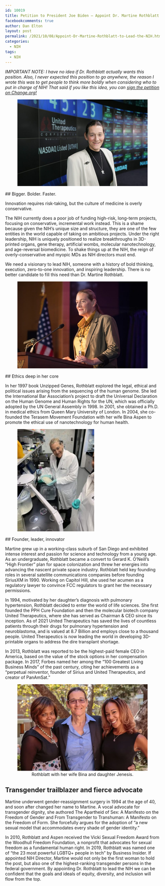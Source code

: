 ```yaml
---
id: 10019
title: Petition to President Joe Biden – Appoint Dr. Martine Rothblatt to Lead the NIH!
facebookcomments: true
author: Dan Elton
layout: post
permalink: /2021/10/08/Appoint-Dr-Martine-Rothblatt-to-Lead-the-NIH.html
categories:
  - NIH
tags:
  - NIH
---
```


*IMPORTANT NOTE: I have no idea if Dr. Rothblatt actually wants this position. Also, I never expected this position to go anywhere, the reason I wrote this was to get people to think more boldly when considering who to put in charge of NIH! That said if you like this idea, you can [sign the petition on Change.org!](https://chng.it/XMMwQjhp)*

<figure> <img  src="/assets/pictures/Martine_Rothblatt/Martine_Rothblatt_2006June-marnasdaqsmiling-scaled-1-768x512.jpeg" alt="" width="493" /></figure>
## Bigger. Bolder. Faster.

Innovation requires risk-taking, but the culture of medicine is overly conservative.

The NIH currently does a poor job of funding high-risk, long-term projects, focusing on conservative, incremental work instead. This is a shame because given the NIH’s unique size and structure, they are one of the few entities in the world capable of taking on ambitious projects. Under the right leadership, NIH is uniquely positioned to realize breakthroughs in 3D-printed organs, gene therapy, artificial wombs, molecular nanotechnology, and age-reversal biomedicine. To shake things up at the NIH, the reign of overly-conservative and myopic MDs as NIH directors must end.

We need a visionary to lead NIH, someone with a history of bold thinking, execution, zero-to-one innovation, and inspiring leadership. There is no better candidate to fill this need than Dr. Martine Rothblatt.

<figure> <img  src="/assets/pictures/Martine_Rothblatt/Martine_Rothblatt_best-768x512.jpeg" alt="" width="493"   /></figure>
## Ethics deep in her core

In her 1997 book Unzipped Genes, Rothblatt explored the legal, ethical and political issues arising from the sequencing of the human genome. She led the International Bar Association’s project to draft the Universal Declaration on the Human Genome and Human Rights for the UN, which was officially adopted by the UN General Assembly in 1998. In 2001, she obtained a Ph.D. in medical ethics from Queen Mary University of London. In 2004, she co-founded the Terasem Movement Foundation with her wife Bina Aspen to promote the ethical use of nanotechnology for human health.

<figure> <img  src="/assets/pictures/Martine_Rothblatt/Martine_Rothblatt_manufactured-lung-scaffold-scaled-1-225x300.jpeg" alt="" width="250"   /></figure>
## Founder, leader, innovator

Martine grew up in a working-class suburb of San Diego and exhibited intense interest and passion for science and technology from a young age. As an undergraduate, Rothblatt became a convert to Gerard K. O’Neill’s “High Frontier” plan for space colonization and threw her energies into advancing the nascent private space industry. Rothblatt held key founding roles in several satellite communications companies before founding SiriusXM in 1990. Working on Capitol Hill, she used her acumen as a regulatory lawyer to convince FCC regulators to grant her the necessary permissions.

In 1994, motivated by her daughter’s diagnosis with pulmonary hypertension, Rothblatt decided to enter the world of life sciences. She first founded the PPH Cure Foundation and then the molecular biotech company United Therapeutics, where she has served as Chairman & CEO since its inception. As of 2021 United Therapeutics has saved the lives of countless patients through their drugs for pulmonary hypertension and neuroblastoma, and is valued at 8.7 Billion and employs close to a thousand people. United Therapeutics is now leading the world in developing 3D-printable organs to address the dire transplant shortage.

In 2013, Rothblatt was reported to be the highest-paid female CEO in America, based on the value of the stock options in her compensation package. In 2017, Forbes named her among the “100 Greatest Living Business Minds” of the past century, citing her achievements as a “perpetual reinventor, founder of Sirius and United Therapeutics, and creator of PanAmSat.”

<figure><center><img  src="/assets/pictures/Martine_Rothblatt/Martine_Rothblatt_fam-768x511.webp" alt="" width="493"  /><figcaption>Rothblatt with her wife Bina and daughter Jenesis.</figcaption></center></figure>

## Transgender trailblazer and fierce advocate

Martine underwent gender-reassignment surgery in 1994 at the age of 40, and soon after changed her name to Martine. A vocal advocate for transgender dignity, she authored The Apartheid of Sex: A Manifesto on the Freedom of Gender and From Transgender to Transhuman: A Manifesto on the Freedom of Form. She forcefully argues for the adoption of “a new sexual model that accommodates every shade of gender identity.”

In 2010, Rothblatt and Aspen received the Vicki Sexual Freedom Award from the Woodhull Freedom Foundation, a nonprofit that advocates for sexual freedom as a fundamental human right. In 2019, Rothblatt was named one of “the 23 most powerful LGBTQ+ people in tech” by Business Insider. If appointed NIH Director, Martine would not only be the first woman to hold the post, but also one of the highest-ranking transgender persons in the federal government. By appointing Dr. Rothblatt to lead the NIH we can be confident that the goals and ideals of equity, diversity, and inclusion will flow from the top.
